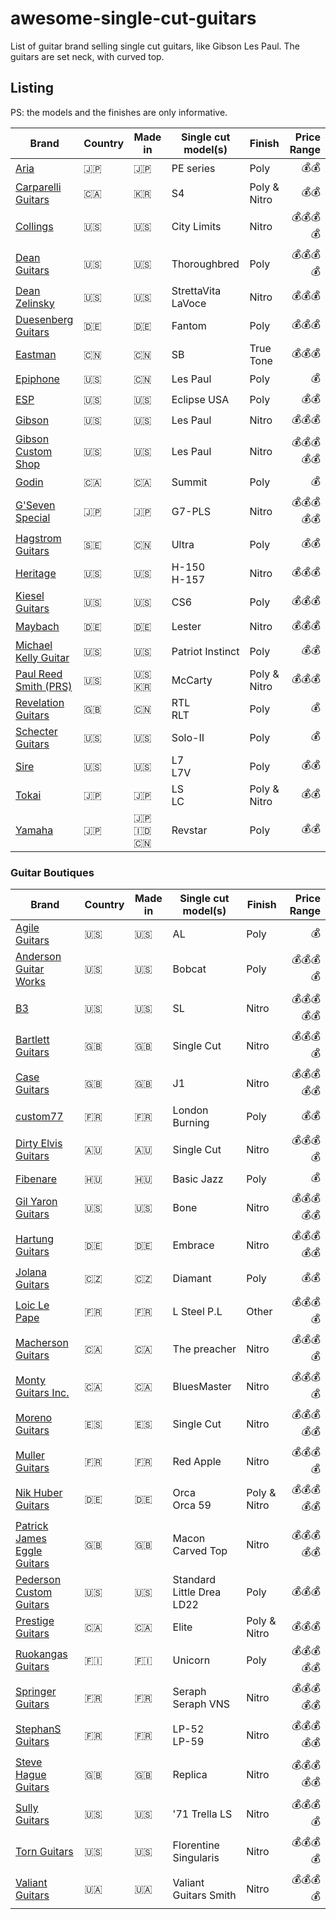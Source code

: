 # awesome-single-cut-guitars

List of guitar brand selling single cut guitars, like Gibson Les Paul.
The guitars are set neck, with curved top.

## Listing

PS: the models and the finishes are only informative.

|Brand|Country|Made in|Single cut model(s)|Finish|Price Range|
|---|---|---|---|---|--:|
|[Aria](https://aria-guitars.com)|<span title="Japan">🇯🇵</span>|<span title="Japan">🇯🇵</span>|PE series|Poly|💰💰|
|[Carparelli Guitars](https://carparelliguitars.com)|<span title="Canada">🇨🇦</span>|<span title="South Korea">🇰🇷</span>|S4|Poly & Nitro|💰💰|
|[Collings](https://collingsguitars.com/electrics-category/solid-body/)|<span title="USA">🇺🇸</span>|<span title="USA">🇺🇸</span>|City Limits|Nitro|💰💰💰💰|
|[Dean Guitars](https://deanguitars.com)|<span title="USA">🇺🇸</span>|<span title="USA">🇺🇸</span>|Thoroughbred|Poly|💰💰💰💰|
|[Dean Zelinsky](https://www.deanzelinskyguitars.com)|<span title="USA">🇺🇸</span>|<span title="USA">🇺🇸</span>|StrettaVita <br /> LaVoce|Nitro|💰💰💰|
|[Duesenberg Guitars](https://duesenberg.de)|<span title="Germany">🇩🇪</span>|<span title="Germany">🇩🇪</span>|Fantom|Poly|💰💰💰|
|[Eastman](https://www.eastmanguitars.com/)|<span title="China">🇨🇳</span>|<span title="China">🇨🇳</span>|SB|True Tone|💰💰💰|
|[Epiphone](https://www.epiphone.com)|<span title="USA">🇺🇸</span>|<span title="China">🇨🇳</span>|Les Paul|Poly|💰|
|[ESP](https://www.espguitars.com/)|<span title="USA">🇺🇸</span>|<span title="USA">🇺🇸</span>|Eclipse USA|Poly|💰💰|
|[Gibson](https://www.gibson.com/)|<span title="USA">🇺🇸</span>|<span title="USA">🇺🇸</span>|Les Paul|Nitro|💰💰💰|
|[Gibson Custom Shop](https://www.gibson.com/)|<span title="USA">🇺🇸</span>|<span title="USA">🇺🇸</span>|Les Paul|Nitro|💰💰💰💰💰|
|[Godin](https://godinguitars.com/)|<span title="Canada">🇨🇦</span>|<span title="Canada">🇨🇦</span>|Summit|Poly|💰|
|[G'Seven Special](https://g7g.biz/pg317.html)|<span title="Japan">🇯🇵</span>|<span title="Japan">🇯🇵</span>|G7-PLS|Nitro|💰💰💰💰💰|
|[Hagstrom Guitars](https://www.hagstromguitars.com/)|<span title="Sweden">🇸🇪</span>|<span title="China">🇨🇳</span>|Ultra|Poly|💰💰|
|[Heritage](https://heritageguitars.com/)|<span title="USA">🇺🇸</span>|<span title="USA">🇺🇸</span>|H-150 <br /> H-157|Nitro|💰💰💰|
|[Kiesel Guitars](https://www.kieselguitars.com/)|<span title="USA">🇺🇸</span>|<span title="USA">🇺🇸</span>|CS6|Poly|💰💰💰|
|[Maybach](https://maybach-guitars.de)|<span title="Germany">🇩🇪</span>|<span title="Germany">🇩🇪</span>|Lester|Nitro|💰💰💰|
|[Michael Kelly Guitar](https://www.michaelkellyguitars.com/)|<span title="USA">🇺🇸</span>|<span title="USA">🇺🇸</span>|Patriot Instinct|Poly|💰💰|
|[Paul Reed Smith (PRS)](https://prsguitars.com/)|<span title="USA">🇺🇸</span>|<span title="USA">🇺🇸</span> <span title="South Korea">🇰🇷</span>|McCarty|Poly & Nitro|💰💰💰|
|[Revelation Guitars](https://www.revelationguitars.co.uk/)|<span title="UK">🇬🇧</span>|<span title="China">🇨🇳</span>|RTL<br /> RLT|Poly|💰|
|[Schecter Guitars](https://www.schecterguitars.com/)|<span title="USA">🇺🇸</span>|<span title="USA">🇺🇸</span>|Solo-II|Poly|💰|
|[Sire](https://www.sire-usa.com/)|<span title="USA">🇺🇸</span>|<span title="USA">🇺🇸</span>|L7<br />L7V|Poly|💰💰|
|[Tokai](https://tokaigakki.com/)|<span title="Japan">🇯🇵</span>|<span title="Japan">🇯🇵</span>|LS <br /> LC|Poly & Nitro|💰💰|
|[Yamaha](https://www.yamaha.com/)|<span title="Japan">🇯🇵</span>|<span title="Japan">🇯🇵</span> <span title="Indonesia">🇮🇩</span> <span title="China">🇨🇳</span>|Revstar|Poly|💰💰|

### Guitar Boutiques

|Brand|Country|Made in|Single cut model(s)|Finish|Price Range|
|---|---|---|---|---|--:|
|[Agile Guitars](https://www.agileguitars.net/)|<span title="USA">🇺🇸</span>|<span title="USA">🇺🇸</span>|AL|Poly|💰|
|[Anderson Guitar Works](https://www.andersonguitarworks.com/)|<span title="USA">🇺🇸</span>|<span title="USA">🇺🇸</span>|Bobcat|Poly|💰💰💰💰|
|[B3](https://themusicemporium.com/collections/b3-guitars)|<span title="USA">🇺🇸</span>|<span title="USA">🇺🇸</span>|SL|Nitro|💰💰💰💰💰|
|[Bartlett Guitars](https://www.bartlettguitars.com/)|<span title="UK">🇬🇧</span>|<span title="UK">🇬🇧</span>|Single Cut|Nitro|💰💰💰💰|
|[Case Guitars](https://www.caseguitars.co.uk/)|<span title="UK">🇬🇧</span>|<span title="UK">🇬🇧</span>|J1|Nitro|💰💰💰💰💰|
|[custom77](https://www.custom77.com/)|<span title="France">🇫🇷</span>|<span title="France">🇫🇷</span>|London Burning|Poly|💰💰|
|[Dirty Elvis Guitars](https://www.dirtyelvisguitars.com/)|<span title="Australia">🇦🇺</span>|<span title="Australia">🇦🇺</span>|Single Cut|Nitro|💰💰💰💰|
|[Fibenare](https://www.fibenare-guitars.org/)|<span title="Hungary">🇭🇺</span>|<span title="Hungary">🇭🇺</span>|Basic Jazz|Poly|💰|
|[Gil Yaron Guitars](https://gilyaronguitars.com/)|<span title="USA">🇺🇸</span>|<span title="USA">🇺🇸</span>|Bone|Nitro|💰💰💰💰💰|
|[Hartung Guitars](https://hartung-guitars.com)|<span title="Germany">🇩🇪</span>|<span title="Germany">🇩🇪</span>|Embrace|Nitro|💰💰💰💰💰|
|[Jolana Guitars](https://jolanaguitars.com/)|<span title="Czech Republic">🇨🇿</span>|<span title="Czech Republic">🇨🇿</span>|Diamant|Poly|💰💰|
|[Loic Le Pape](https://loiclepapesteelguitars.com/)|<span title="France">🇫🇷</span>|<span title="France">🇫🇷</span>|L Steel P.L|Other|💰💰💰💰|
|[Macherson Guitars](https://macphersonguitars.com/)|<span title="Canada">🇨🇦</span>|<span title="Canada">🇨🇦</span>|The preacher|Nitro|💰💰💰💰|
|[Monty Guitars Inc.](https://www.montyguitars.com/)|<span title="Canada">🇨🇦</span>|<span title="Canada">🇨🇦</span>|BluesMaster|Nitro|💰💰💰💰|
|[Moreno Guitars](https://www.morenoguitars.com/)|<span title="Spain">🇪🇸</span>|<span title="Spain">🇪🇸</span>|Single Cut|Nitro|💰💰💰💰💰|
|[Muller Guitars](https://mullerguitare.fr/)|<span title="France">🇫🇷</span>|<span title="France">🇫🇷</span>|Red Apple|Nitro|💰💰💰💰|
|[Nik Huber Guitars](https://nikhuber-guitars.com/)|<span title="Germany">🇩🇪</span>|<span title="Germany">🇩🇪</span>|Orca <br /> Orca 59|Poly & Nitro|💰💰💰💰💰|
|[Patrick James Eggle Guitars](https://www.eggle.co.uk/)|<span title="UK">🇬🇧</span>|<span title="UK">🇬🇧</span>|Macon Carved Top|Nitro|💰💰💰💰💰|
|[Pederson Custom Guitars](https://pedersoncustomguitars.com/)|<span title="USA">🇺🇸</span>|<span title="USA">🇺🇸</span>|Standard Little Drea LD22|Poly|💰💰💰|
|[Prestige Guitars](https://www.prestigeguitars.com/)|<span title="Canada">🇨🇦</span>|<span title="Canada">🇨🇦</span>|Elite|Poly & Nitro|💰💰💰|
|[Ruokangas Guitars](https://ruokangas.com)|<span title="Finland">🇫🇮</span>|<span title="Finland">🇫🇮</span>|Unicorn|Poly|💰💰💰💰💰|
|[Springer Guitars](https://www.springerguitars.com/)|<span title="France">🇫🇷</span>|<span title="France">🇫🇷</span>|Seraph <br />Seraph VNS|Nitro|💰💰💰💰💰|
|[StephanS Guitars](https://www.stefanovicsacha.fr)|<span title="France">🇫🇷</span>|<span title="France">🇫🇷</span>|LP-52 <br /> LP-59|Nitro|💰💰💰💰💰|
|[Steve Hague Guitars](https://www.stevehagueguitars.com/)|<span title="UK">🇬🇧</span>|<span title="UK">🇬🇧</span>|Replica|Nitro|💰💰💰💰💰|
|[Sully Guitars](https://www.sullyguitars.com/)|<span title="USA">🇺🇸</span>|<span title="USA">🇺🇸</span>|'71 Trella LS|Nitro|💰💰💰💰|
|[Torn Guitars](https://www.thornguitars.com/guitars)|<span title="USA">🇺🇸</span>|<span title="USA">🇺🇸</span>|Florentine Singularis|Nitro|💰💰💰💰|
|[Valiant Guitars](https://valiantguitars.com/)|<span title="Ukraine">🇺🇦</span>|<span title="Ukraine">🇺🇦</span>|Valiant Guitars Smith|Nitro|💰💰💰💰|
